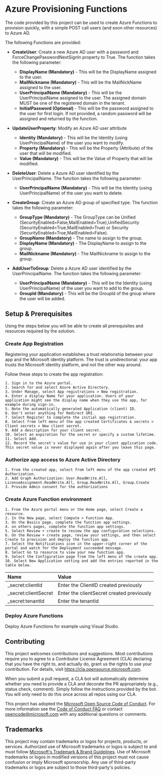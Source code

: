 # Azure Provisioning Functions

The code provided by this project can be used to create Azure Functions to provision quickly, with a simple POST call users (and soon other resources) to Azure AD.

The following Functions are provided:

- **CreateUser**: Create a new Azure AD user with a password and ForceChangePasswordNextSignIn property to True. The function takes the following parameter:
	- **DisplayName (Mandatory)** - This will be the DisplayName assigned to the user.
	- **MailNickname (Mandatory)** - This will be the MailNickName assigned to the user.
	- **UserPrincipalName (Mandatory)** - This will be the UserPrincipalName assigned to the user. The assigned domain MUST be one of the registered domain in the tenant.
	- **InitialPassword (Optional)** - This will be the password assigned to the user for first login. If not provided, a random password will be assigned and returned by the function.

- **UpdateUserProperty**: Modify an Azure AD user attribute
	- **Identity (Mandatory)** - This will be the Identity (using UserPrincipalName) of the user you want to modify.
	- **Property (Mandatory)** - This will be the Property (Attribute) of the user that will be modified.
	- **Value (Mandatory)** - This will be the Value of Property that will be modified.

- **DeleteUser**: Delete a Azure AD user identified by the UserPrincipalName. The function takes the following parameter:
	- **UserPrincipalName (Mandatory)** - This will be the Identity (using UserPrincipalName) of the user you want to delete.

- **CreateGroup**: Create an Azure AD group of specified type. The function takes the following parameter:
	- **GroupType (Mandatory)** - The GroupType can be Unified (SecurityEnabled=False,MailEnabled=True),UnifiedSecurity (SecurityEnabled=True,MailEnabled=True) or Security (SecurityEnabled=True,MailEnabled=False).
	- **GroupName (Mandatory)** - The name to assign to the group.
	- **DisplayName (Mandatory)** - The DisplayName to assign to the group.
	- **MailNickname (Mandatory)** - The MailNickname to assign to the group.

- **AddUserToGroup**: Delete a Azure AD user identified by the UserPrincipalName. The function takes the following parameter:
	- **UserPrincipalName (Mandatory)** - This will be the Identity (using UserPrincipalName) of the user you want to add to the group.
	- **GroupId (Mandatory)** - This will be the GroupId of the group where the user will be added.



## Setup & Prerequisites
Using the steps below you will be able to create all prerequisites and resources required by the solution.


### Create App Registration
Registering your application establishes a trust relationship between your app and the Microsoft identity platform. The trust is unidirectional: your app trusts the Microsoft identity platform, and not the other way around.

Follow these steps to create the app registration:

	1. Sign in to the Azure portal.
	2. Search for and select Azure Active Directory.
	3. Under Manage, select App registrations > New registration.
	4. Enter a display Name for your application. Users of your application might see the display name when they use the app, for example during sign-in. 
	5. Note the automatically generated Application (client) ID.
	6. Don't enter anything for Redirect URI.
	7. Select Register to complete the initial app registration.
	8. Select from left menu of the app created Certificates & secrets > Client secrets > New client secret.
	9. Add a description for your client secret.
	10. Select an expiration for the secret or specify a custom lifetime.
	11. Select Add.
	12. Record the secret's value for use in your client application code. This secret value is never displayed again after you leave this page.




### Authorize app access to Azure Active Directory

	1. From the created app, select from left menu of the app created API Authorization.
	2. Add Graph Authorization: User.ReadWrite.All, LicenseAssignment.ReadWrite.All, Group.ReadWrite.All, Group.Create
	3. Provide Admin consent for the authorizations



### Create Azure Function environment
	1. From the Azure portal menu or the Home page, select Create a resource.
	2. In the New page, select Compute > Function App.
	3. On the Basics page, complete the function app settings.
	4. on others pages, complete the function app settings.
	5. Select Review + create to review the app configuration selections.
	6. On the Review + create page, review your settings, and then select Create to provision and deploy the function app.
	7. Select the Notifications icon in the upper-right corner of the portal and watch for the Deployment succeeded message.
	8. Select Go to resource to view your new function app.
	9. Select the Configuration page from the left menu of the create app.
	10. Select New Application setting and add the entries reported in the table below.


|Name                    |Value                                       |
| :--------------------- | :----------------------------------------- |
|_secret:clientId        | Enter the ClientID created previously      |
|_secret:clientSecret    | Enter the clientSecret created previously  |
|_secret:tenantId        | Enter the tenantId                         |

### Deploy Azure Functions
Deploy Azure Functions for example using Visual Studio.


## Contributing

This project welcomes contributions and suggestions.  Most contributions require you to agree to a
Contributor License Agreement (CLA) declaring that you have the right to, and actually do, grant us
the rights to use your contribution. For details, visit https://cla.opensource.microsoft.com.

When you submit a pull request, a CLA bot will automatically determine whether you need to provide
a CLA and decorate the PR appropriately (e.g., status check, comment). Simply follow the instructions
provided by the bot. You will only need to do this once across all repos using our CLA.

This project has adopted the [Microsoft Open Source Code of Conduct](https://opensource.microsoft.com/codeofconduct/).
For more information see the [Code of Conduct FAQ](https://opensource.microsoft.com/codeofconduct/faq/) or
contact [opencode@microsoft.com](mailto:opencode@microsoft.com) with any additional questions or comments.

## Trademarks

This project may contain trademarks or logos for projects, products, or services. Authorized use of Microsoft 
trademarks or logos is subject to and must follow 
[Microsoft's Trademark & Brand Guidelines](https://www.microsoft.com/en-us/legal/intellectualproperty/trademarks/usage/general).
Use of Microsoft trademarks or logos in modified versions of this project must not cause confusion or imply Microsoft sponsorship.
Any use of third-party trademarks or logos are subject to those third-party's policies.

